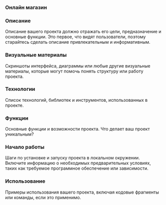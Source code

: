 ### Онлайн магазин

### Описание

Описание вашего проекта должно отражать его цели, предназначение и основные функции. Это первое, что видят пользователи, поэтому старайтесь сделать описание привлекательным и информативным.

### Визуальные материалы

Скриншоты интерфейса, диаграммы или любые другие визуальные материалы, которые могут помочь понять структуру или работу проекта.

### Технологии

Список технологий, библиотек и инструментов, использованных в проекте.

### Функции

Основные функции и возможности проекта. Что делает ваш проект уникальным?

### Начало работы

Шаги по установке и запуску проекта в локальном окружении. Включите информацию о необходимых предварительных условиях, таких как требуемое программное обеспечение или зависимости.

### Использование

Примеры использования вашего проекта, включая кодовые фрагменты или команды, если это применимо.